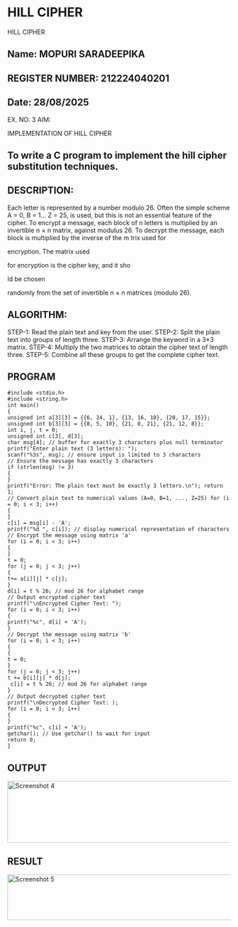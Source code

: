 # HILL CIPHER
HILL CIPHER
## Name: MOPURI SARADEEPIKA
## REGISTER NUMBER: 212224040201
## Date: 28/08/2025
EX. NO: 3 AIM:
 

IMPLEMENTATION OF HILL CIPHER
 
## To write a C program to implement the hill cipher substitution techniques.

## DESCRIPTION:

Each letter is represented by a number modulo 26. Often the simple scheme A = 0, B
= 1... Z = 25, is used, but this is not an essential feature of the cipher. To encrypt a message, each block of n letters is  multiplied by an invertible n × n matrix, against modulus 26. To
decrypt the message, each block is multiplied by the inverse of the m trix used for
 
encryption. The matrix used
 
for encryption is the cipher key, and it sho
 
ld be chosen
 
randomly from the set of invertible n × n matrices (modulo 26).


## ALGORITHM:

STEP-1: Read the plain text and key from the user. STEP-2: Split the plain text into groups of length three. STEP-3: Arrange the keyword in a 3*3 matrix.
STEP-4: Multiply the two matrices to obtain the cipher text of length three.
STEP-5: Combine all these groups to get the complete cipher text.

## PROGRAM 
```
#include <stdio.h> 
#include <string.h> 
int main()  
{ 
unsigned int a[3][3] = {{6, 24, 1}, {13, 16, 10}, {20, 17, 15}}; 
unsigned int b[3][3] = {{8, 5, 10}, {21, 8, 21}, {21, 12, 8}}; 
int i, j, t = 0; 
unsigned int c[3], d[3]; 
char msg[4]; // buffer for exactly 3 characters plus null terminator 
printf("Enter plain text (3 letters): "); 
scanf("%3s", msg); // ensure input is limited to 3 characters 
// Ensure the message has exactly 3 characters 
if (strlen(msg) != 3) 
{ 
} 
printf("Error: The plain text must be exactly 3 letters.\n"); return 1; 
// Convert plain text to numerical values (A=0, B=1, ..., Z=25) for (i = 0; i < 3; i++) 
{ 
} 
c[i] = msg[i] - 'A'; 
printf("%d ", c[i]); // display numerical representation of characters 
// Encrypt the message using matrix 'a' 
for (i = 0; i < 3; i++) 
{ 
} 
t = 0; 
for (j = 0; j < 3; j++) 
{  
t+= a[i][j] * c[j]; 
} 
d[i] = t % 26; // mod 26 for alphabet range 
// Output encrypted cipher text  
printf("\nEncrypted Cipher Text: ");  
for (i = 0; i < 3; i++) 
{ 
printf("%c", d[i] + 'A'); 
} 
// Decrypt the message using matrix 'b' 
for (i = 0; i < 3; i++) 
{ 
{  
t = 0; 
} 
for (j = 0; j < 3; j++)  
t += b[i][j] * d[j];
 c[i] = t % 26; // mod 26 for alphabet range 
} 
// Output decrypted cipher text 
printf("\nDecrypted Cipher Text: ); 
for (i = 0; i < 3; i++) 
{ 
} 
printf("%c", c[i] + 'A'); 
getchar(); // Use getchar() to wait for input  
return 0; 
}
```

## OUTPUT
<img width="619" height="139" alt="Screenshot 4" src="https://github.com/user-attachments/assets/8656f3a0-7a70-44a8-a480-e825ee445c03" />


## RESULT
<img width="626" height="103" alt="Screenshot 5" src="https://github.com/user-attachments/assets/fc94c700-68c9-41f3-9d86-3d224d3d7396" />
